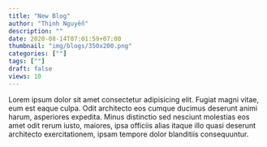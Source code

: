 ```yaml
---
title: "New Blog"
author: "Thịnh Nguyễn"
description: ""
date: 2020-08-14T07:01:59+07:00
thumbnail: "img/blogs/350x200.png"
categories: [""]
tags: [""]
draft: false
views: 10
---
```


Lorem ipsum dolor sit amet consectetur adipisicing elit. Fugiat magni vitae, eum est eaque culpa. Odit architecto eos cumque ducimus deserunt animi harum, asperiores expedita. Minus distinctio sed nesciunt molestias eos amet odit rerum iusto, maiores, ipsa officiis alias itaque illo quasi deserunt architecto exercitationem, ipsam tempore dolor blanditiis consequuntur.
